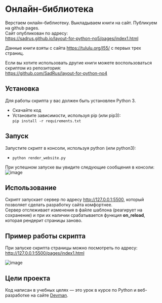 # Онлайн-библиотека
Верстаем онлайн-библиотеку. Выкладываем книги на сайт. Публикуем на github pages.  
Сайт опубликован по адресу:  
https://sadrus.github.io/layout-for-python-no5/pages/index1.html

Данные книги взяты с сайта https://tululu.org/l55/ с первых трех страниц.  

Если вы хотите использовать другие книги можете воспользоваться скриптом из репозитория:  
https://github.com/SadRus/layout-for-python-no4

## Установка

Для работы скрипта у вас должен быть установлен Python 3.

- Скачайте код
- Установите зависимости, используя pip (или pip3):  
`pip install -r requirements.txt`

## Запуск

Запустите скрипт в консоли, используя python (или python3):  
- `python render_website.py`

При успешном запуске вы увидите следующие сообщения в консоли:
![image](https://user-images.githubusercontent.com/79669407/223827350-163d2bac-d8b5-4a8c-a3f4-be763c552217.png)

## Использование

Скрипт запускает сервер по адресу http://127.0.0.1:5500, который позволяет сделать разработку сайта комфортнее.  
Сервер отслеживает изменения в файле шаблона (реагирует на сохранение) и при их наличии срабатывается функция **on_reload**, которая рендерит страницы заново.  

## Пример работы скрипта

При запуске скрипта страницы можно посмотреть по адресу: http://127.0.0.1:5500/pages/index1.html

![image](https://user-images.githubusercontent.com/79669407/223818274-bfb987f2-9777-4580-8cd0-a1cf95914fa8.png)

## Цели проекта

Код написан в учебных целях — это урок в курсе по Python и веб-разработке на сайте [Devman](https://dvmn.org).
